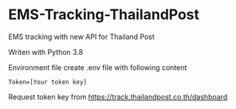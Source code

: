 # EMS-Tracking-ThailandPost

EMS tracking with new API for Thailand Post

Writen with Python 3.8

Environment file
create .env file with following content

```
Token=[Your token key]
```

Request token key from https://track.thailandpost.co.th/dashboard
